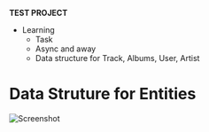 **TEST PROJECT**


* Learning
	* Task 
	* Async and away
	* Data structure for Track, Albums, User, Artist
	
# Data Struture for Entities
![Screenshot](https://github.com/Ghislain1/zoe-fb-app/edit/master/OnlyGui/Specs/Diagram.JPG)
